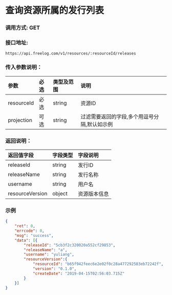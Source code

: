 # 查询资源所属的发行列表

### 调用方式: GET

### 接口地址:

```
https://api.freelog.com/v1/resources/:resourceId/releases
```

### 传入参数说明：

| 参数 | 必选 | 类型及范围 | 说明 |
| :--- | :--- | :--- | :--- |
|resourceId|必选|string|资源ID|
|projection|可选|string|过滤需要返回的字段,多个用逗号分隔,默认如示例|

### 返回说明：

| 返回值字段 | 字段类型 | 字段说明 |
| :--- | :--- | :--- |
| releaseId | string | 发行ID|
| releaseName | string | 发行名称 |
| username	| string| 用户名|
| resourceVersion| object | 资源版本信息|

### 示例

```json
{
	"ret": 0,
	"errcode": 0,
	"msg": "success",
	"data": [{
		"releaseId": "5cb3f2c320020a552cf29853",
		"releaseName": "a",
		"username": "yuliang",
		"resourceVersion":{
			"resourceId": "b65f942feec6e2e02f0c28a477292583eb72242f",
			"version": "0.1.0",
			"createDate": "2019-04-15T02:56:03.715Z"
		}
	}]
}
```
